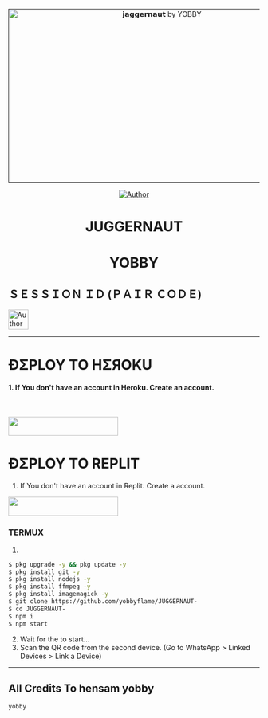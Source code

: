  <p align="center">  
  <a href="">
    <img alt="𝗷𝗮𝗴𝗴𝗲𝗿𝗻𝗮𝘂𝘁 by YOBBY" width="600" height="350" src="https://i.imgur.com/zMla2Pc.jpeg">
  </a>
 </p/>



<p align="center">
<a href="https://github.com/yobbyflame/Ojuggernaut"><img title="Author" src="https://img.shields.io/badge/JA -black?style=for-the-badge&logo=github"></a>
<p/>

 
<h1 align="center">JUGGERNAUT</h1>
 
<h1 align="center">YOBBY</h1>

<h2 align="left">ＳＥＳＳＩＯＮ ＩＤ (ＰＡＩＲ ＣＯＤＥ)</h2>
<p align="left">
<a href="https://replit.com/@vagaabond9/Pairing-Owl-ai?v=1"><img height= "40" title="Author" src="https://img.shields.io/badge/SESSION ID-black?style=for-the-badge&logo=replit"></a>
<p/>

****




<h1 align="left">ÐΣPLOY TO HΣЯOKU</h1> 

#### 1. If You don't have an account in Heroku. Create an account.
<br>
       <p align="left"><a href="https://signup.heroku.com"> <img src="https://img.shields.io/badge/heroku%20Account-purple?style=for-the-badge&logo=heroku" width="220" height="38.45"/></a></p>



<h1 align="left">ÐΣPLOY TO REPLIT</h1> 

1. If You don't have an account in Replit. Create a account.
    <br>
<p align="left"><a href="https://replit.com/signup"> <img src="https://img.shields.io/badge/replit%20Account-purple?style=for-the-badge&logo=replit" width="220" height="38.45"/></a></p>


### TERMUX
1. 
```sh
$ pkg upgrade -y && pkg update -y
$ pkg install git -y
$ pkg install nodejs -y
$ pkg install ffmpeg -y
$ pkg install imagemagick -y
$ git clone https://github.com/yobbyflame/JUGGERNAUT-
$ cd JUGGERNAUT-
$ npm i 
$ npm start
```
2. Wait for the to start...
3. Scan the QR code from the second device. (Go to WhatsApp > Linked Devices > Link a Device) 
---------

<h2 align="left">All Credits To hensam yobby</h2>
  
`yobby`

